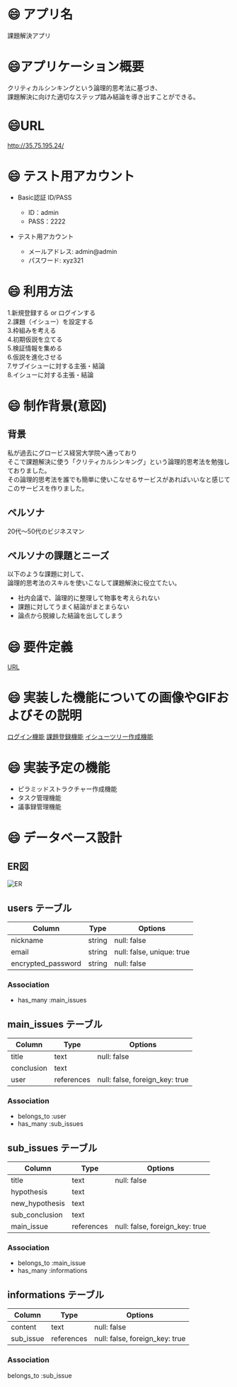 # :smile: アプリ名
課題解決アプリ 
# :smile:アプリケーション概要
クリティカルシンキングという論理的思考法に基づき、<br>
課題解決に向けた適切なステップ踏み結論を導き出すことができる。

# :smile:URL
http://35.75.195.24/

# :smile: テスト用アカウント
* Basic認証 ID/PASS
  * ID：admin
  * PASS：2222

* テスト用アカウント
  * メールアドレス: admin@admin
  * パスワード: xyz321

# :smile: 利用方法
1.新規登録する or ログインする<br>
2.課題（イシュー）を設定する<br>
3.枠組みを考える<br>
4.初期仮説を立てる<br>
5.検証情報を集める<br>
6.仮説を進化させる<br>
7.サブイシューに対する主張・結論<br>
8.イシューに対する主張・結論<br>

# :smile: 制作背景(意図)
## 背景
私が過去にグロービス経営大学院へ通っており<br>
そこで課題解決に使う「クリティカルシンキング」という論理的思考法を勉強しておりました。<br>
その論理的思考法を誰でも簡単に使いこなせるサービスがあればいいなと感じてこのサービスを作りました。<br>

## ペルソナ
20代〜50代のビジネスマン

## ペルソナの課題とニーズ
以下のような課題に対して、<br>
論理的思考法のスキルを使いこなして課題解決に役立てたい。<br>

- 社内会議で、論理的に整理して物事を考えられない
- 課題に対してうまく結論がまとまらない
- 論点から脱線した結論を出してしまう

# :smile: 要件定義
[URL](https://docs.google.com/spreadsheets/d/1S6Mc1NxH2WVdVjcs0riN7LocRKtGfZoRkyGMXqWwoLY/edit#gid=0)
# :smile: 実装した機能についての画像やGIFおよびその説明
[ログイン機能](https://gyazo.com/bf32cbf8ae4f0b8fa2971b3063227760)
[課題登録機能](https://gyazo.com/44a5c74cd4b02fb5d3d7c304511a169f)
[イシューツリー作成機能]()
# :smile: 実装予定の機能
- ピラミッドストラクチャー作成機能
- タスク管理機能
- 議事録管理機能
# :smile: データベース設計
## ER図
![ER](https://user-images.githubusercontent.com/87056875/132993890-2f4d34e8-caf1-4c07-8293-9b4f2edc7528.png)
## users テーブル

|Column             |Type      |Options                   |
|-------------------|----------|--------------------------|
|nickname           |string    |null: false               |
|email              |string    |null: false, unique: true |
|encrypted_password |string    |null: false               |

### Association
- has_many :main_issues

## main_issues テーブル

|Column            |Type       |Options                              |
|------------------|-----------|-------------------------------------|
|title             |text       |null: false                          |
|conclusion        |text       |                                     |
|user              |references |null: false, foreign_key: true       |

### Association
- belongs_to :user
- has_many :sub_issues

## sub_issues テーブル

|Column         |Type          |Options                              |
|---------------|--------------|-------------------------------------|
|title          |text          |null: false                          |
|hypothesis     |text          |                                     |
|new_hypothesis |text          |                                     |
|sub_conclusion |text          |                                     |
|main_issue     |references    |null: false, foreign_key: true       |

### Association
- belongs_to :main_issue
- has_many :informations

## informations テーブル

|Column           |Type         |Options                              |
|-----------------|-------------|-------------------------------------|
|content          |text         |null: false                          |
|sub_issue        |references   |null: false, foreign_key: true       |

### Association
belongs_to :sub_issue